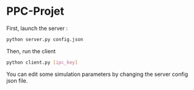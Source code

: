 # PPC-Projet

First, launch the server :
```bash
python server.py config.json
```


Then, run the client
```bash
python client.py [ipc_key]
```

You can edit some simulation parameters by changing the server config json file.
